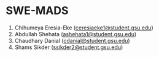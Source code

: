 # SWE-MADS

1. Chihumeya Eresia-Eke (ceresiaeke1@student.gsu.edu)
2. Abdullah Shehata (ashehata1@student.gsu.edu)
3. Chaudhary Danial (cdanial@student.gsu.edu)
4. Shams Sikder (ssikder2@student.gsu.edu)
